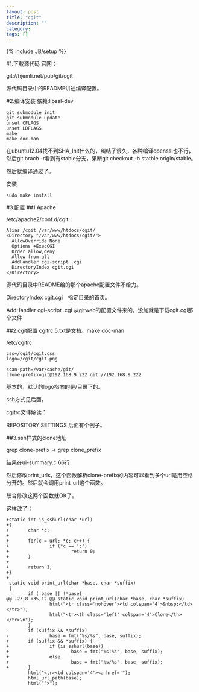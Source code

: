 ```yaml
---
layout: post
title: "cgit"
description: ""
category: 
tags: []
---
```

{% include JB/setup %}

#1.下载源代码
官网：

git://hjemli.net/pub/git/cgit

源代码目录中的README讲述编译配置。

#2.编译安装
依赖:libssl-dev

    git submodule init
    git submodule update
    unset CFLAGS
    unset LDFLAGS
    make
    make doc-man

在ubuntu12.04找不到SHA_Init什么的，纠结了很久，各种编译openssl也不行，然后git brach -r看到有stable分支，果断git checkout -b statble origin/stable。

然后就编译通过了。

安装

    sudo make install

#3.配置
##1.Apache

/etc/apache2/conf.d/cgit:

    Alias /cgit /var/www/htdocs/cgit/
    <Directory "/var/www/htdocs/cgit/">
      AllowOverride None
      Options +ExecCGI
      Order allow,deny
      Allow from all
      AddHandler cgi-script .cgi
      DirectoryIndex cgit.cgi
    </Directory>

源代码目录中README给的那个apache配置文件不给力。

DirectoryIndex cgit.cgi　指定目录的首页。

AddHandler cgi-script .cgi 从gitweb的配置文件来的，没加就是下载cgit.cgi那个文件



##2.cgit配置
cgitrc.5.txt是文档。make doc-man

/etc/cgitrc:

    css=/cgit/cgit.css
    logo=/cgit/cgit.png

    scan-path=/var/cache/git/
    clone-prefix=git@192.168.9.222 git://192.168.9.222

基本的，默认的logo指向的是/目录下的。

ssh方式见后面。

cgitrc文件解读：

REPOSITORY SETTINGS
后面有个例子。

##3.ssh样式的clone地址

grep clone-prefix -> grep clone_prefix

结果在ui-summary.c 66行

然后修改print_urls，这个函数解析clone-prefix的内容可以看到多个url是用空格分开的。然后就会调用print_url这个函数。

联合修改这两个函数就OK了。

这样改了：

    +static int is_sshurl(char *url)
    +{
    +       char *c;
    +
    +       for(c = url; *c; c++) {
    +               if (*c == ':')
    +                       return 0;
    +       }
    +
    +       return 1;
    +}
    +
     static void print_url(char *base, char *suffix)
     {
            if (!base || !*base)
    @@ -23,8 +35,12 @@ static void print_url(char *base, char *suffix)
                    html("<tr class='nohover'><td colspan='4'>&nbsp;</td></tr>");
                    html("<tr><th class='left' colspan='4'>Clone</th></tr>\n");
            }
    -       if (suffix && *suffix)
    -               base = fmt("%s/%s", base, suffix);
    +       if (suffix && *suffix) {
    +               if (is_sshurl(base))
    +                       base = fmt("%s:%s", base, suffix);
    +               else
    +                       base = fmt("%s/%s", base, suffix);
    +       }
            html("<tr><td colspan='4'><a href='");
            html_url_path(base);
            html("'>");
    
